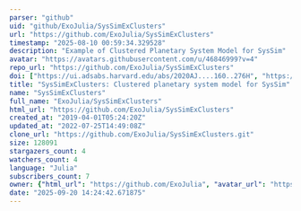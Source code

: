 ```yaml
---
parser: "github"
uid: "github/ExoJulia/SysSimExClusters"
url: "https://github.com/ExoJulia/SysSimExClusters"
timestamp: "2025-08-10 00:59:34.329528"
description: "Example of Clustered Planetary System Model for SysSim"
avatar: "https://avatars.githubusercontent.com/u/46846999?v=4"
repo_url: "https://github.com/ExoJulia/SysSimExClusters"
doi: ["https://ui.adsabs.harvard.edu/abs/2020AJ....160..276H", "https://ui.adsabs.harvard.edu/abs/2019MNRAS.490.4575H", "https://ui.adsabs.harvard.edu/abs/2025ascl.soft07003H/abstract"]
title: "SysSimExClusters: Clustered planetary system model for SysSim"
name: "SysSimExClusters"
full_name: "ExoJulia/SysSimExClusters"
html_url: "https://github.com/ExoJulia/SysSimExClusters"
created_at: "2019-04-01T05:24:20Z"
updated_at: "2022-07-25T14:49:08Z"
clone_url: "https://github.com/ExoJulia/SysSimExClusters.git"
size: 128091
stargazers_count: 4
watchers_count: 4
language: "Julia"
subscribers_count: 7
owner: {"html_url": "https://github.com/ExoJulia", "avatar_url": "https://avatars.githubusercontent.com/u/46846999?v=4", "login": "ExoJulia", "type": "Organization"}
date: "2025-09-20 14:24:42.671875"
---
```

